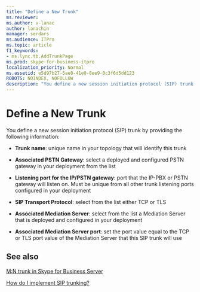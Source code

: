 ```yaml
---
title: "Define a New Trunk"
ms.reviewer: 
ms.author: v-lanac
author: lanachin
manager: serdars
ms.audience: ITPro
ms.topic: article
f1_keywords:
- ms.lync.tb.AddTrunkPage
ms.prod: skype-for-business-itpro
localization_priority: Normal
ms.assetid: e5d97b27-5ae8-41e0-8ee9-0c3f6d5dd123
ROBOTS: NOINDEX, NOFOLLOW
description: "You define a new session initiation protocol (SIP) trunk by providing the following information:"
---
```


# Define a New Trunk

You define a new session initiation protocol (SIP) trunk by providing the following information:

- **Trunk name**: unique name in your topology that will identify this trunk

- **Associated PSTN Gateway**: select a deployed and configured PSTN gateway in your deployment from the list

- **Listening port for the IP/PSTN gateway**: port that the IP-PBX or PSTN gateway will listen on. Must be unique from all other trunk listening ports configured in your deployment

- **SIP Transport Protocol**: select from the list either TCP or TLS

- **Associated Mediation Server**: select from the list a Mediation Server that is deployed and configured in your deployment

- **Associated Mediation Server port**: set the port value equal to the TCP or TLS port value of the Mediation Server that this SIP trunk will use

## See also

[M:N trunk in Skype for Business Server](../../../plan-your-deployment/enterprise-voice-solution/m-n-trunk.md)

[How do I implement SIP trunking?](https://technet.microsoft.com/library/273a22b1-8a4c-4187-acf8-c57d5c6598ce.aspx)
